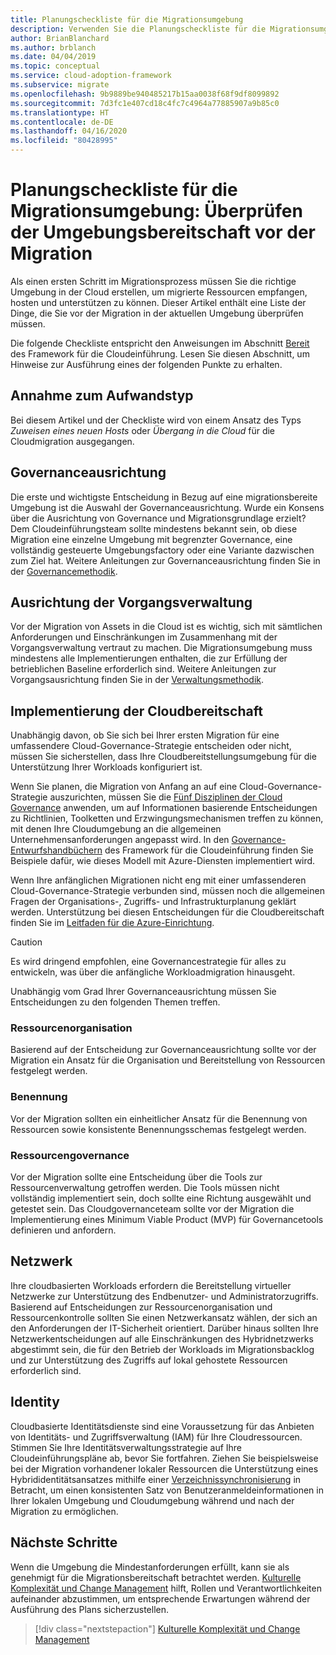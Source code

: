 ```yaml
---
title: Planungscheckliste für die Migrationsumgebung
description: Verwenden Sie die Planungscheckliste für die Migrationsumgebung, um vor der Migration die Umgebungsbereitschaft zu überprüfen.
author: BrianBlanchard
ms.author: brblanch
ms.date: 04/04/2019
ms.topic: conceptual
ms.service: cloud-adoption-framework
ms.subservice: migrate
ms.openlocfilehash: 9b9889be940485217b15aa0038f68f9df8099892
ms.sourcegitcommit: 7d3fc1e407cd18c4fc7c4964a77885907a9b85c0
ms.translationtype: HT
ms.contentlocale: de-DE
ms.lasthandoff: 04/16/2020
ms.locfileid: "80428995"
---
```

# <a name="migration-environment-planning-checklist-validate-environmental-readiness-prior-to-migration"></a>Planungscheckliste für die Migrationsumgebung: Überprüfen der Umgebungsbereitschaft vor der Migration

Als einen ersten Schritt im Migrationsprozess müssen Sie die richtige Umgebung in der Cloud erstellen, um migrierte Ressourcen empfangen, hosten und unterstützen zu können. Dieser Artikel enthält eine Liste der Dinge, die Sie vor der Migration in der aktuellen Umgebung überprüfen müssen.

Die folgende Checkliste entspricht den Anweisungen im Abschnitt [Bereit](../../../ready/index.md) des Framework für die Cloudeinführung. Lesen Sie diesen Abschnitt, um Hinweise zur Ausführung eines der folgenden Punkte zu erhalten.

## <a name="effort-type-assumption"></a>Annahme zum Aufwandstyp

Bei diesem Artikel und der Checkliste wird von einem Ansatz des Typs _Zuweisen eines neuen Hosts_ oder _Übergang in die Cloud_ für die Cloudmigration ausgegangen.

## <a name="governance-alignment"></a>Governanceausrichtung

Die erste und wichtigste Entscheidung in Bezug auf eine migrationsbereite Umgebung ist die Auswahl der Governanceausrichtung. Wurde ein Konsens über die Ausrichtung von Governance und Migrationsgrundlage erzielt? Dem Cloudeinführungsteam sollte mindestens bekannt sein, ob diese Migration eine einzelne Umgebung mit begrenzter Governance, eine vollständig gesteuerte Umgebungsfactory oder eine Variante dazwischen zum Ziel hat. Weitere Anleitungen zur Governanceausrichtung finden Sie in der [Governancemethodik](../../../govern/index.md).

## <a name="operations-management-alignment"></a>Ausrichtung der Vorgangsverwaltung

Vor der Migration von Assets in die Cloud ist es wichtig, sich mit sämtlichen Anforderungen und Einschränkungen im Zusammenhang mit der Vorgangsverwaltung vertraut zu machen. Die Migrationsumgebung muss mindestens alle Implementierungen enthalten, die zur Erfüllung der betrieblichen Baseline erforderlich sind. Weitere Anleitungen zur Vorgangsausrichtung finden Sie in der [Verwaltungsmethodik](../../../manage/index.md).

## <a name="cloud-readiness-implementation"></a>Implementierung der Cloudbereitschaft

Unabhängig davon, ob Sie sich bei Ihrer ersten Migration für eine umfassendere Cloud-Governance-Strategie entscheiden oder nicht, müssen Sie sicherstellen, dass Ihre Cloudbereitstellungsumgebung für die Unterstützung Ihrer Workloads konfiguriert ist.

Wenn Sie planen, die Migration von Anfang an auf eine Cloud-Governance-Strategie auszurichten, müssen Sie die [Fünf Disziplinen der Cloud Governance](../../../govern/governance-disciplines.md) anwenden, um auf Informationen basierende Entscheidungen zu Richtlinien, Toolketten und Erzwingungsmechanismen treffen zu können, mit denen Ihre Cloudumgebung an die allgemeinen Unternehmensanforderungen angepasst wird. In den [Governance-Entwurfshandbüchern](../../../govern/guides/index.md) des Framework für die Cloudeinführung finden Sie Beispiele dafür, wie dieses Modell mit Azure-Diensten implementiert wird.

Wenn Ihre anfänglichen Migrationen nicht eng mit einer umfassenderen Cloud-Governance-Strategie verbunden sind, müssen noch die allgemeinen Fragen der Organisations-, Zugriffs- und Infrastrukturplanung geklärt werden. Unterstützung bei diesen Entscheidungen für die Cloudbereitschaft finden Sie im [Leitfaden für die Azure-Einrichtung](../../../ready/azure-setup-guide/index.md).

> [!CAUTION]
> Es wird dringend empfohlen, eine Governancestrategie für alles zu entwickeln, was über die anfängliche Workloadmigration hinausgeht.

Unabhängig vom Grad Ihrer Governanceausrichtung müssen Sie Entscheidungen zu den folgenden Themen treffen.

### <a name="resource-organization"></a>Ressourcenorganisation

Basierend auf der Entscheidung zur Governanceausrichtung sollte vor der Migration ein Ansatz für die Organisation und Bereitstellung von Ressourcen festgelegt werden.

### <a name="nomenclature"></a>Benennung

Vor der Migration sollten ein einheitlicher Ansatz für die Benennung von Ressourcen sowie konsistente Benennungsschemas festgelegt werden.

### <a name="resource-governance"></a>Ressourcengovernance

Vor der Migration sollte eine Entscheidung über die Tools zur Ressourcenverwaltung getroffen werden. Die Tools müssen nicht vollständig implementiert sein, doch sollte eine Richtung ausgewählt und getestet sein. Das Cloudgovernanceteam sollte vor der Migration die Implementierung eines Minimum Viable Product (MVP) für Governancetools definieren und anfordern.

## <a name="network"></a>Netzwerk

Ihre cloudbasierten Workloads erfordern die Bereitstellung virtueller Netzwerke zur Unterstützung des Endbenutzer- und Administratorzugriffs. Basierend auf Entscheidungen zur Ressourcenorganisation und Ressourcenkontrolle sollten Sie einen Netzwerkansatz wählen, der sich an den Anforderungen der IT-Sicherheit orientiert. Darüber hinaus sollten Ihre Netzwerkentscheidungen auf alle Einschränkungen des Hybridnetzwerks abgestimmt sein, die für den Betrieb der Workloads im Migrationsbacklog und zur Unterstützung des Zugriffs auf lokal gehostete Ressourcen erforderlich sind.

## <a name="identity"></a>Identity

Cloudbasierte Identitätsdienste sind eine Voraussetzung für das Anbieten von Identitäts- und Zugriffsverwaltung (IAM) für Ihre Cloudressourcen. Stimmen Sie Ihre Identitätsverwaltungsstrategie auf Ihre Cloudeinführungspläne ab, bevor Sie fortfahren. Ziehen Sie beispielsweise bei der Migration vorhandener lokaler Ressourcen die Unterstützung eines Hybrididentitätsansatzes mithilfe einer [Verzeichnissynchronisierung](../../../decision-guides/identity/index.md) in Betracht, um einen konsistenten Satz von Benutzeranmeldeinformationen in Ihrer lokalen Umgebung und Cloudumgebung während und nach der Migration zu ermöglichen.

## <a name="next-steps"></a>Nächste Schritte

Wenn die Umgebung die Mindestanforderungen erfüllt, kann sie als genehmigt für die Migrationsbereitschaft betrachtet werden. [Kulturelle Komplexität und Change Management](./cultural-complexity.md) hilft, Rollen und Verantwortlichkeiten aufeinander abzustimmen, um entsprechende Erwartungen während der Ausführung des Plans sicherzustellen.

> [!div class="nextstepaction"]
> [Kulturelle Komplexität und Change Management](./cultural-complexity.md)

